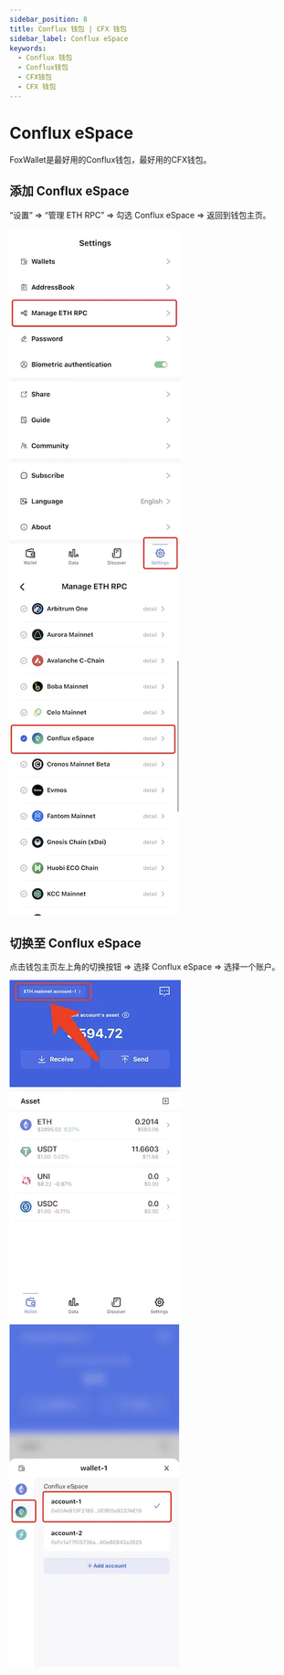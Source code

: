 ```yaml
---
sidebar_position: 8
title: Conflux 钱包 | CFX 钱包
sidebar_label: Conflux eSpace
keywords:
  - Conflux 钱包
  - Conflux钱包
  - CFX钱包
  - CFX 钱包
---
```


# Conflux eSpace

FoxWallet是最好用的Conflux钱包，最好用的CFX钱包。

## 添加 Conflux eSpace

“设置” => “管理 ETH RPC” => 勾选 Conflux eSpace => 返回到钱包主页。

![](../img/manage-eth-rpc.webp)![](../img/add-conflux.webp)

## 切换至 Conflux eSpace

点击钱包主页左上角的切换按钮 => 选择 Conflux eSpace => 选择一个账户。

![](../img/switch-network.webp)![](../img/switch-conflux.webp)